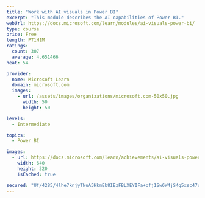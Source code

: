 ```yaml
---
title: "Work with AI visuals in Power BI"
excerpt: "This module describes the AI capabilities of Power BI."
webUrl: https://docs.microsoft.com/learn/modules/ai-visuals-power-bi/
type: course
price: Free
length: PT1H1M
ratings:
  count: 307
  average: 4.651466
heat: 54

provider:
  name: Microsoft Learn
  domain: microsoft.com
  images:
    - url: /assets/images/organizations/microsoft.com-50x50.jpg
      width: 50
      height: 50

levels:
  - Intermediate

topics:
  - Power BI

images:
  - url: https://docs.microsoft.com/learn/achievements/ai-visuals-power-bi-social.png
    width: 640
    height: 320
    isCached: true

secured: "Uf/4285/4lhe7knjyTNuA5HkmEb8IEzFBLXEYIFa+ofj1Sw6W4jS4q5xsc47uG8mOKDFEv5FvwPjK3sUvTq6KzGDtiMl+jhHvBQI0jS16KhgF98ei73w/f5zPp6XV4eCB5YCMEtab+wFNxtfDWfh1IkdhYKFY/jcaciOnOow6rakGiYXKQuR19VZHtezzPTiz6vexh2SM24lY43sgLVfFyWuCZsD5xIHLM0wTpb9W1tKEryJLCZh1K0zybxLp14OcuIPLJsvH2STdlNjdMCXaiI52xSH1Sf7UDbYCJKx/K7NEV15JrEXECga71BowUMoG7XttDh2rnAQjxA113lGNq9q3MRPqiAsRhPiUdo+eTIgjmyPJ4qXaBt+uwDeT6e5ZT0xCfIeb60jwIlGrrZYictyYdLLwXWY5UYrjCWOCHA=;7/WpNYM0vR8Smz1jObvH8g=="
---
```


